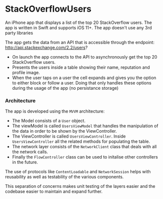 # StackOverflowUsers

An iPhone app that displays a list of the top 20 StackOverflow users. The app is written in Swift and supports iOS 11+. The app doesn't use any 3rd party libraries

The app gets the data from an API that is accessible through the endpoint: http://api.stackexchange.com/2.2/users?

- On launch the app connects to the API to asynchronously get the top 20 StackOverflow users.
- Presents the users inside a table showing their name, reputation and profile image.
- When the user taps on a user the cell expands and gives you the option to either block or follow a user. Doing that only handles these options during the usage of the app (no persistance storage)

### Architecture

The app is developed using the `MVVM` architecture:

- The Model consists of a `User` object.
- The viewModel is called `UsersViewModel` that handles the manipulation of the data in order to be shown by the ViewController.
- The ViewController is called `UsersViewController`. Inside `UsersViewController` all the related methods for populating the table. 
- The network layer consists of the `NetworkClient` class that deals with all the network calls.
- Finally the `FlowController` class can be used to initalise other controllers in the future.

The use of protocols like `ContentLoadable` and `NetworkSession` helps with reusability as well as testability of the various components.

This separation of concerns makes unit testing of the layers easier and the codebase easier to maintain and expand further. 
